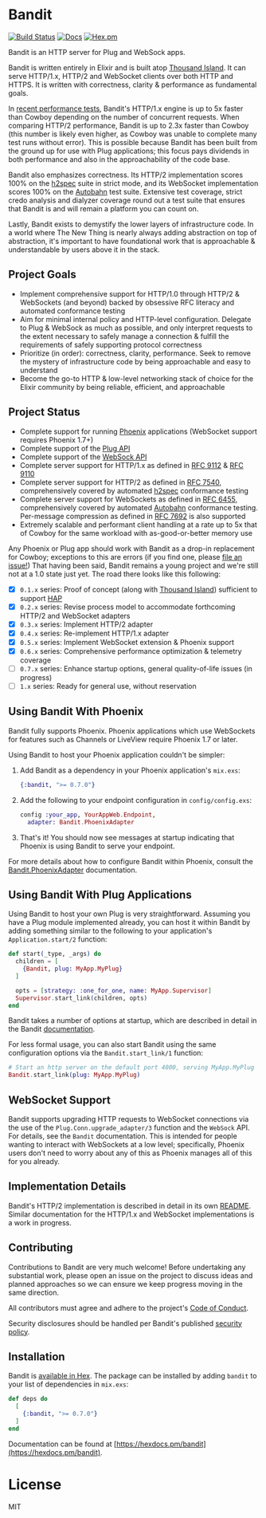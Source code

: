 # Bandit

[![Build Status](https://github.com/mtrudel/bandit/workflows/Elixir%20CI/badge.svg)](https://github.com/mtrudel/bandit/actions)
[![Docs](https://img.shields.io/badge/api-docs-green.svg?style=flat)](https://hexdocs.pm/bandit)
[![Hex.pm](https://img.shields.io/hexpm/v/bandit.svg?style=flat&color=blue)](https://hex.pm/packages/bandit)

Bandit is an HTTP server for Plug and WebSock apps.

Bandit is written entirely in Elixir and is built atop [Thousand
Island](https://github.com/mtrudel/thousand_island). It can serve HTTP/1.x,
HTTP/2 and WebSocket clients over both HTTP and HTTPS. It is written with
correctness, clarity & performance as fundamental goals.

In [recent performance
tests](https://github.com/mtrudel/network_benchmark/blob/0b18a9b299b9619c38d2a70ab967831565121d65/benchmarks-09-2021.pdf),
Bandit's HTTP/1.x engine is up to 5x faster than Cowboy depending on the number of concurrent
requests. When comparing HTTP/2 performance, Bandit is up to 2.3x faster than Cowboy (this number
is likely even higher, as Cowboy was unable to complete many test runs without error). This is
possible because Bandit has been built from the ground up for use with Plug applications; this
focus pays dividends in both performance and also in the approachability of the code base.

Bandit also emphasizes correctness. Its HTTP/2 implementation scores 100% on the
[h2spec](https://github.com/summerwind/h2spec) suite in strict mode, and its
WebSocket implementation scores 100% on the
[Autobahn](https://github.com/crossbario/autobahn-testsuite) test suite.
Extensive test coverage, strict credo analysis and dialyzer coverage round out
a test suite that ensures that Bandit is and will remain a platform you can
count on.

Lastly, Bandit exists to demystify the lower layers of infrastructure code. In a world where
The New Thing is nearly always adding abstraction on top of abstraction, it's important to have
foundational work that is approachable & understandable by users above it in the stack.

## Project Goals

* Implement comprehensive support for HTTP/1.0 through HTTP/2 & WebSockets (and
  beyond) backed by obsessive RFC literacy and automated conformance testing
* Aim for minimal internal policy and HTTP-level configuration. Delegate to Plug & WebSock as much as
  possible, and only interpret requests to the extent necessary to safely manage a connection
  & fulfill the requirements of safely supporting protocol correctness
* Prioritize (in order): correctness, clarity, performance. Seek to remove the mystery of
  infrastructure code by being approachable and easy to understand
* Become the go-to HTTP & low-level networking stack of choice for the Elixir community by being
  reliable, efficient, and approachable

## Project Status

* Complete support for running
  [Phoenix](https://github.com/phoenixframework/phoenix) applications (WebSocket
  support requires Phoenix 1.7+)
* Complete support of the [Plug API](https://github.com/elixir-plug/plug)
* Complete support of the [WebSock API](https://github.com/phoenixframework/websock)
* Complete server support for HTTP/1.x as defined in [RFC
  9112](https://datatracker.ietf.org/doc/html/rfc9112) & [RFC
  9110](https://datatracker.ietf.org/doc/html/rfc9110)
* Complete server support for HTTP/2 as defined in [RFC
  7540](https://datatracker.ietf.org/doc/html/rfc7540), comprehensively covered by automated
  [h2spec](https://github.com/summerwind/h2spec) conformance testing
* Complete server support for WebSockets as defined in [RFC
  6455](https://datatracker.ietf.org/doc/html/rfc6455), comprehensively covered by automated
  [Autobahn](https://github.com/crossbario/autobahn-testsuite) conformance testing. Per-message
  compression as defined in [RFC 7692](https://datatracker.ietf.org/doc/html/rfc7692) is also
  supported
* Extremely scalable and performant client handling at a rate up to 5x that of Cowboy for the same
  workload with as-good-or-better memory use

Any Phoenix or Plug app should work with Bandit as a drop-in replacement for
Cowboy; exceptions to this are errors (if you find one, please [file an
issue!](https://github.com/mtrudel/bandit/issues)) That having been said, Bandit
remains a young project and we're still not at a 1.0 state just yet. The road
there looks like this following:

* [x] `0.1.x` series: Proof of concept (along with [Thousand
  Island](https://github.com/mtrudel/thousand_island)) sufficient to support
  [HAP](https://github.com/mtrudel/hap)
* [x] `0.2.x` series: Revise process model to accommodate forthcoming HTTP/2 and WebSocket
  adapters
* [x] `0.3.x` series: Implement HTTP/2 adapter
* [x] `0.4.x` series: Re-implement HTTP/1.x adapter
* [x] `0.5.x` series: Implement WebSocket extension & Phoenix support
* [x] `0.6.x` series: Comprehensive performance optimization & telemetry coverage
* [ ] `0.7.x` series: Enhance startup options, general quality-of-life issues
  (in progress)
* [ ] `1.x` series: Ready for general use, without reservation

## Using Bandit With Phoenix

Bandit fully supports Phoenix. Phoenix applications which use WebSockets for
features such as Channels or LiveView require Phoenix 1.7 or later.

Using Bandit to host your Phoenix application couldn't be simpler:

1. Add Bandit as a dependency in your Phoenix application's `mix.exs`:

    ```elixir
    {:bandit, ">= 0.7.0"}
    ```
2. Add the following to your endpoint configuration in `config/config.exs`:

     ```elixir
     config :your_app, YourAppWeb.Endpoint,
       adapter: Bandit.PhoenixAdapter
     ```
3. That's it! You should now see messages at startup indicating that Phoenix is using Bandit to
serve your endpoint.

For more details about how to configure Bandit within Phoenix, consult the
[Bandit.PhoenixAdapter](https://hexdocs.pm/bandit/Bandit.PhoenixAdapter.html) documentation.

## Using Bandit With Plug Applications

Using Bandit to host your own Plug is very straightforward. Assuming you have a Plug module
implemented already, you can host it within Bandit by adding something similar to the following
to your application's `Application.start/2` function:

```elixir
def start(_type, _args) do
  children = [
    {Bandit, plug: MyApp.MyPlug}
  ]

  opts = [strategy: :one_for_one, name: MyApp.Supervisor]
  Supervisor.start_link(children, opts)
end
```

Bandit takes a number of options at startup, which are described in detail in the Bandit
[documentation](https://hexdocs.pm/bandit/Bandit.html).

For less formal usage, you can also start Bandit using the same configuration
options via the `Bandit.start_link/1` function:

```elixir
# Start an http server on the default port 4000, serving MyApp.MyPlug
Bandit.start_link(plug: MyApp.MyPlug)
```

## WebSocket Support

Bandit supports upgrading HTTP requests to WebSocket connections via the use of
the `Plug.Conn.upgrade_adapter/3` function and the `WebSock` API. For details, see the `Bandit`
documentation. This is intended for people wanting to interact with WebSockets
at a low level; specifically, Phoenix users don't need to worry about any of
this as Phoenix manages all of this for you already.

## Implementation Details

Bandit's HTTP/2 implementation is described in detail in its own [README](lib/bandit/http2/README.md). Similar documentation for the HTTP/1.x and WebSocket implementations is a work in progress.

## Contributing

Contributions to Bandit are very much welcome! Before undertaking any substantial work, please
open an issue on the project to discuss ideas and planned approaches so we can ensure we keep
progress moving in the same direction.

All contributors must agree and adhere to the project's [Code of
Conduct](https://github.com/mtrudel/bandit/blob/main/CODE_OF_CONDUCT.md).

Security disclosures should be handled per Bandit's published [security policy](https://github.com/mtrudel/bandit/blob/main/SECURITY.md).

## Installation

Bandit is [available in Hex](https://hex.pm/docs/publish). The package can be installed
by adding `bandit` to your list of dependencies in `mix.exs`:

```elixir
def deps do
  [
    {:bandit, ">= 0.7.0"}
  ]
end
```

Documentation can be found at [https://hexdocs.pm/bandit](https://hexdocs.pm/bandit).

# License

MIT
